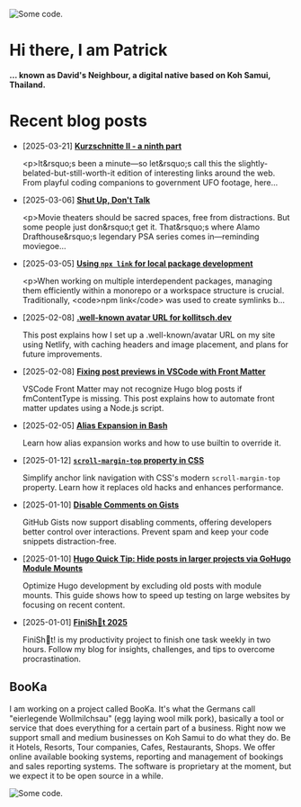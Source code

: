 ![][header1]

# Hi there, I am Patrick

**... known as David's Neighbour, a digital native based on Koh Samui, Thailand.**

# Recent blog posts
<!-- KOLLITSCH:START -->
- [2025-03-21] **[Kurzschnitte II - a ninth part](https://kollitsch.dev/blog/2025/kurzschnitte-ii-9/)**

  &lt;p&gt;It&amp;rsquo;s been a minute—so let&amp;rsquo;s call this the slightly-belated-but-still-worth-it edition of interesting links around the web. From playful coding companions to government UFO footage, here...
- [2025-03-06] **[Shut Up, Don&#39;t Talk](https://kollitsch.dev/blog/2025/shut-up-dont-talk/)**

  &lt;p&gt;Movie theaters should be sacred spaces, free from distractions. But some people just don&amp;rsquo;t get it. That&amp;rsquo;s where Alamo Drafthouse&amp;rsquo;s legendary PSA series comes in—reminding moviegoe...
- [2025-03-05] **[Using `npx link` for local package development](https://kollitsch.dev/blog/2025/using-npx-link-for-local-package-development/)**

  &lt;p&gt;When working on multiple interdependent packages, managing them efficiently within a monorepo or a workspace structure is crucial. Traditionally, &lt;code&gt;npm link&lt;/code&gt; was used to create symlinks b...
- [2025-02-08] **[.well-known avatar URL for kollitsch.dev](https://kollitsch.dev/blog/2025/well-known-avatar-url/)**

  This post explains how I set up a .well-known/avatar URL on my site using Netlify, with caching headers and image placement, and plans for future improvements.
- [2025-02-08] **[Fixing post previews in VSCode with Front Matter](https://kollitsch.dev/blog/2025/fixing-previews-in-vscode-front-matter/)**

  VSCode Front Matter may not recognize Hugo blog posts if fmContentType is missing. This post explains how to automate front matter updates using a Node.js script.
- [2025-02-05] **[Alias Expansion in Bash](https://kollitsch.dev/blog/2025/alias-expansion-in-bash/)**

  Learn how alias expansion works and how to use builtin to override it.
- [2025-01-12] **[`scroll-margin-top` property in CSS](https://kollitsch.dev/blog/2025/scroll-margin-top-property-in-css/)**

  Simplify anchor link navigation with CSS&#39;s modern `scroll-margin-top` property. Learn how it replaces old hacks and enhances performance.
- [2025-01-10] **[Disable Comments on Gists](https://kollitsch.dev/blog/2025/disable-comments-on-gists/)**

  GitHub Gists now support disabling comments, offering developers better control over interactions. Prevent spam and keep your code snippets distraction-free.
- [2025-01-10] **[Hugo Quick Tip: Hide posts in larger projects via GoHugo Module Mounts](https://kollitsch.dev/blog/2025/hide-posts-in-larger-projects-via-gohugo-module-mounts/)**

  Optimize Hugo development by excluding old posts with module mounts. This guide shows how to speed up testing on large websites by focusing on recent content.
- [2025-01-01] **[FiniSh💩t 2025](https://kollitsch.dev/blog/2025/finishit-2025/)**

  FiniSh💩t! is my productivity project to finish one task weekly in two hours. Follow my blog for insights, challenges, and tips to overcome procrastination.<!-- KOLLITSCH:END -->

## BooKa

I am working on a project called BooKa. It's what the Germans call "eierlegende Wollmilchsau" (egg laying wool milk pork), basically a tool or service that does everything for a certain part of a business. Right now we support small and medium businesses on Koh Samui to do what they do. Be it Hotels, Resorts, Tour companies, Cafes, Restaurants, Shops. We offer online available booking systems, reporting and management of bookings and sales reporting systems. The software is proprietary at the moment, but we expect it to be open source in a while.

![][header3]

[header1]: https://raw.githubusercontent.com/davidsneighbour/davidsneighbour/master/static/header1.jpg "Some code."
[header3]: https://raw.githubusercontent.com/davidsneighbour/davidsneighbour/master/static/header3.jpg "Some code."

